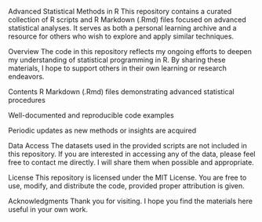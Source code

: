 Advanced Statistical Methods in R
This repository contains a curated collection of R scripts and R Markdown (.Rmd) files focused on advanced statistical analyses. It serves as both a personal learning archive and a resource for others who wish to explore and apply similar techniques.

Overview
The code in this repository reflects my ongoing efforts to deepen my understanding of statistical programming in R. By sharing these materials, I hope to support others in their own learning or research endeavors.

Contents
R Markdown (.Rmd) files demonstrating advanced statistical procedures

Well-documented and reproducible code examples

Periodic updates as new methods or insights are acquired

Data Access
The datasets used in the provided scripts are not included in this repository. If you are interested in accessing any of the data, please feel free to contact me directly. I will share them when possible and appropriate.

License
This repository is licensed under the MIT License. You are free to use, modify, and distribute the code, provided proper attribution is given.

Acknowledgments
Thank you for visiting. I hope you find the materials here useful in your own work.

